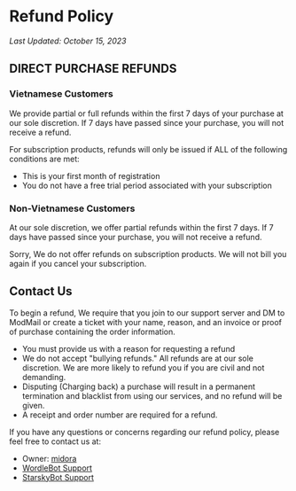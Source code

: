 # Refund Policy

*Last Updated: October 15, 2023*

## DIRECT PURCHASE REFUNDS

### Vietnamese Customers

We provide partial or full refunds within the first 7 days of your purchase at our sole discretion. If 7 days have passed since your purchase, you will not receive a refund.

For subscription products, refunds will only be issued if ALL of the following conditions are met:

- This is your first month of registration
- You do not have a free trial period associated with your subscription

### Non-Vietnamese Customers

At our sole discretion, we offer partial refunds within the first 7 days. If 7 days have passed since your purchase, you will not receive a refund.

Sorry, We do not offer refunds on subscription products. We will not bill you again if you cancel your subscription.

## Contact Us

To begin a refund, We require that you join to our support server and DM to ModMail or create a ticket with your name, reason, and an invoice or proof of purchase containing the order information.

- You must provide us with a reason for requesting a refund
- We do not accept "bullying refunds." All refunds are at our sole discretion. We are more likely to refund you if you are civil and not demanding.
- Disputing (Charging back) a purchase will result in a permanent termination and blacklist from using our services, and no refund will be given.
- A receipt and order number are required for a refund.

If you have any questions or concerns regarding our refund policy, please feel free to contact us at:

- Owner: [midora](https://discord.com/users/897838071922446466)
- [WordleBot Support](https://discord.gg/tUReFWEpjQ)
- [StarskyBot Support](https://discord.gg/y97MvVyrwC)
